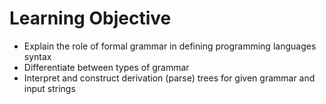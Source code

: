 # Learning Objective

- Explain the role of formal grammar in defining programming languages syntax
- Differentiate between types of grammar 
- Interpret and construct derivation (parse) trees for given grammar and input strings